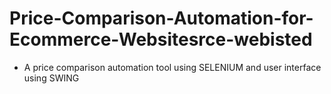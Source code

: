 # Price-Comparison-Automation-for-Ecommerce-Websitesrce-webisted
* A price comparison automation tool using SELENIUM and user interface using SWING

